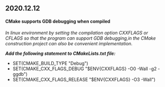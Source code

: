## 2020.12.12
#### CMake supports GDB debugging when compiled
*In linux environment by setting the compilation option CXXFLAGS or CFLAGS so that the program can support GDB debugging,in the CMake construction project can also be convenient implementation.*

***Add the following statement to CMakeLists.txt file:***
- SET(CMAKE_BUILD_TYPE "Debug")
- SET(CMAKE_CXX_FLAGS_DEBUG "$ENV{CXXFLAGS} -O0 -Wall -g2 -ggdb")
- SET(CMAKE_CXX_FLAGS_RELEASE "$ENV{CXXFLAGS} -O3 -Wall")




